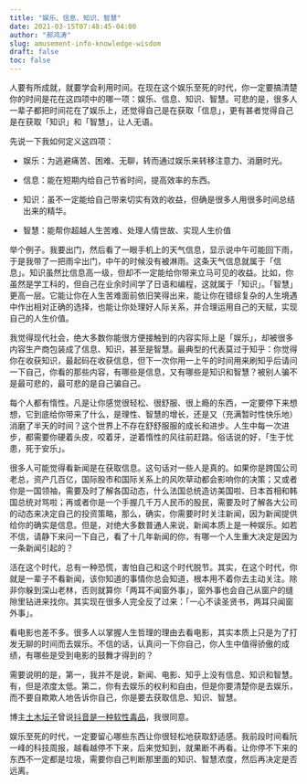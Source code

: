 ```yaml
---
title: "娱乐、信息、知识、智慧"
date: 2021-03-15T07:48:45-04:00
author: "郝鸿涛"
slug: amusement-info-knowledge-wisdom
draft: false
toc: false
---
```


人要有所成就，就要学会利用时间。在现在这个娱乐至死的时代，你一定要搞清楚你的时间是花在这四项中的哪一项：娱乐、信息、知识、智慧。可悲的是，很多人一辈子都把时间花在了娱乐上，还觉得自己是在获取「信息」，更有甚者觉得自己是在获取「知识」和「智慧」，让人无语。

先说一下我如何定义这四项：

- 娱乐：为逃避痛苦、困难、无聊，转而通过娱乐来转移注意力、消磨时光。

- 信息：能在短期内给自己节省时间，提高效率的东西。

- 知识：虽不一定能给自己带来切实有效的收益，但确是很多人用很多时间总结出来的精华。

- 智慧：能帮你超越人生苦难、处理人情世故、实现人生价值

举个例子。我要出门，然后看了一眼手机上的天气信息，显示说中午可能回下雨，于是我带了一把雨伞出门，中午的时候没有被淋雨。这条天气信息就属于「信息」。知识虽然比信息高一级，但却不一定能给你带来立马可见的收益。比如，你虽然是学工科的，但自己在业余时间学了日语和编程，这就属于「知识」。「智慧」更高一层。它能让你在人生苦难面前依旧笑得出来，能让你在错综复杂的人生境遇中作出相对正确的选择，也能让你处理好人际关系，并合理运用自己的天赋，实现自己的人生价值。

我觉得现代社会，绝大多数你能很方便接触到的内容实际上是「娱乐」，却被很多内容生产商包装成了信息、知识，甚至是智慧。最典型的代表莫过于知乎：你觉得你在收获知识，最起码在收获信息，但下一次你用一上午的时间用来刷知乎后请问一下自己，你看的那些内容，有哪些是信息，又有哪些是知识和智慧？被别人骗不是最可悲的，最可悲的是自己骗自己。

每个人都有惰性。凡是让你感觉很轻松、很舒服、很上瘾的东西，一定要停下来想想，它到底给你带来了什么，是理性、智慧的增长，还是又（充满暂时性快乐地）消磨了半天的时间？这个世界上不存在舒舒服服的成长和进步。人生中每一次进步，都需要你硬着头皮，咬着牙，逆着惰性的风往前赶路。俗话说的好，「生于忧患，死于安乐」。

很多人可能觉得看新闻是在获取信息。这句话对一些人是真的。如果你是跨国公司老总，资产几百亿，国际股市和国际关系上的风吹草动都会影响你的决策；又或者你是一国领袖，需要及时了解各国动态，什么法国总统造访美国啦、日本首相和韩国总统对骂啦；再或者你是一个手握几千万人民币的股民，需要及时了解各大公司的动态来决定自己的投资策略，那么，确实，你需要时时关注新闻，因为新闻提供给你的确实是信息。但是，对绝大多数普通人来说，新闻本质上是一种娱乐。如若不信，请静下来问一下自己，看了十几年新闻的你，有哪一个人生重大决定是因为一条新闻引起的？

活在这个时代，总有一种恐慌，害怕自己和这个时代脱节。其实，在这个时代，你就是一辈子不看新闻，该你知道的事情你总会知道，根本用不着你去主动关注。除非你躲到深山老林，否则就算你「两耳不闻窗外事」，窗外事也会自己从窗户的缝隙里钻进来找你。其实现在很多人完全反了过来：「一心不读圣贤书，两耳只闻窗外事」。

看电影也差不多。很多人以掌握人生哲理的理由去看电影，其实本质上只是为了打发无聊的时间而去娱乐。不信的话，认真问一下你自己，你人生中值得骄傲的成绩，有哪些是受到电影的鼓舞才得到的？

需要说明的是，第一，我并不是说，新闻、电影、知乎上没有信息、知识和智慧。有，但是浓度太低。第二，你有去娱乐的权利和自由，但是你要清楚你是去娱乐，而不要自欺欺人地告诉你自己，你是要去获取信息、知识、智慧。

博主[土木坛子](https://tumutanzi.com/)曾说[抖音是一种软性毒品](https://tumutanzi.com/archives/16610)，我很同意。

娱乐至死的时代，一定要留心哪些东西让你很轻松地获取舒适感。我前段时间看阮一峰的科技周报，越看越停不下来，后来觉知到，就果断不再看。让你停不下来的东西不一定都是垃圾，需要你自己判断那里面的知识、智慧浓度，然后再决定是否远离。



